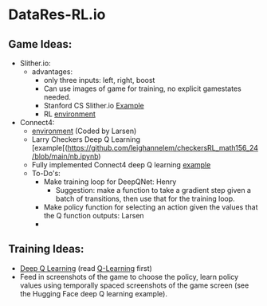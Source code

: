 # DataRes-RL.io

## Game Ideas:
* Slither.io:
  * advantages:
    * only three inputs: left, right, boost
    * Can use images of game for training, no explicit gamestates needed.
    * Stanford CS Slither.io [Example](https://cs229.stanford.edu/proj2019aut/data/assignment_308832_raw/26588099.pdf)
    * RL [environment](https://gymnasium.farama.org/index.html)
* Connect4:
    * [environment](https://drive.google.com/drive/folders/16GSzgFau7pEjVV54gfqv04atl7KXIXas?usp=drive_link) (Coded by Larsen)
    * Larry Checkers Deep Q Learning [example[(https://github.com/leighannelem/checkersRL_math156_24/blob/main/nb.ipynb)
    * Fully implemented Connect4 deep Q learning [example](https://github.com/neoyung/connect-4/blob/master/connect_X.ipynb)
    * To-Do's:
         * Make training loop for DeepQNet: Henry
              * Suggestion: make a function to take a gradient step given a batch of transitions, then use that for the training loop.
         * Make policy function for selecting an action given the values that the Q function outputs: Larsen
         * 

## Training Ideas:
* [Deep Q Learning](https://huggingface.co/learn/deep-rl-course/en/unit3/deep-q-algorithm) (read [Q-Learning](https://huggingface.co/learn/deep-rl-course/en/unit2/q-learning) first)
* Feed in screenshots of the game to choose the policy, learn policy values using temporally spaced screenshots of the game screen (see the Hugging Face deep Q learning example).



